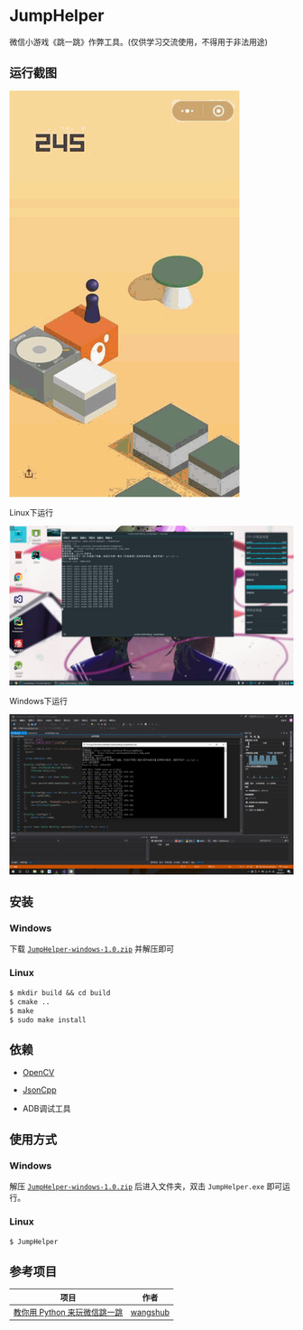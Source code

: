 # JumpHelper

微信小游戏《跳一跳》作弊工具。(仅供学习交流使用，不得用于非法用途)

## 运行截图

![](screenshot/android.gif)

Linux下运行

![](screenshot/linux.png)

Windows下运行

![](screenshot/windows.png)

## 安装

### Windows

下载 [`JumpHelper-windows-1.0.zip`](https://github.com/neoql/WechatJumpHelper/releases/download/1.0/JumpHelper-windows-1.0.zip) 并解压即可

### Linux

```
$ mkdir build && cd build
$ cmake ..
$ make
$ sudo make install
```

## 依赖

* [OpenCV](https://github.com/opencv/opencv)

* [JsonCpp](https://github.com/open-source-parsers/jsoncpp)

* ADB调试工具

## 使用方式

### Windows

解压 [`JumpHelper-windows-1.0.zip`](https://github.com/neoql/WechatJumpHelper/releases/download/1.0/JumpHelper-windows-1.0.zip) 后进入文件夹，双击 `JumpHelper.exe` 即可运行。

### Linux

```
$ JumpHelper
```

## 参考项目

|项目|作者|
|----|----|
|[教你用 Python 来玩微信跳一跳](https://github.com/wangshub/wechat_jump_game)|[wangshub](https://github.com/wangshub)|
